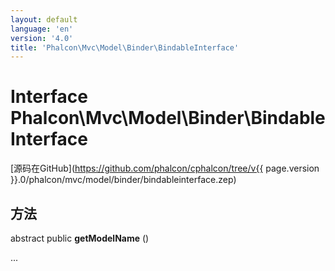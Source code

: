 ```yaml
---
layout: default
language: 'en'
version: '4.0'
title: 'Phalcon\Mvc\Model\Binder\BindableInterface'
---
```


# Interface **Phalcon\Mvc\Model\Binder\BindableInterface**

[源码在GitHub](https://github.com/phalcon/cphalcon/tree/v{{ page.version }}.0/phalcon/mvc/model/binder/bindableinterface.zep)

## 方法

abstract public **getModelName** ()

...